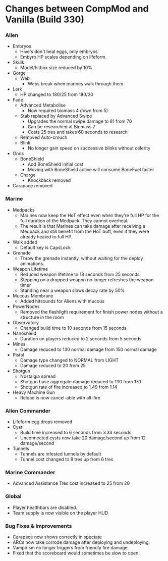 # Changes between CompMod and Vanilla (Build 330)
### Alien
* Embryos
    * Hive's don't heal eggs, only embryos
    * Embyro HP scales depending on lifeform.
* Skulk
    * Model/hitbox size reduced by 10%
* Gorge
    * Web
        * Webs break when marines walk through them
* Lerk
    * HP changed to 180/25 from 180/30
* Fade
    * Advanced Metabolise
        * Now required biomass 4 down from 5)
    * Stab replaced by Advanced Swipe
        * Upgrades the normal swipe damage to 81 from 70
        * Can be researched at Biomass 7 
        * Costs 25 tres and takes 60 seconds to research
    * Removed Auto-crouch
    * Blink
        * No longer gain speed on successive blinks without celerity
* Onos
    * BoneShield
        * Add BoneShield initial cost 
        * Moving with BoneShield active will consume BoneFuel faster
    * Charge
        * Knockback removed
* Carapace removed

### Marine
* Medpacks
    * Marines now keep the HoT effect even when they're full HP for the full duration of the Medpack. They cannot overheal.
    * The result is that Marines can take damage after receiving a Medpack and still benefit from the HoT buff, even if they were already healed to full HP. 
* Walk added
    * Default key is CapsLock
* Grenade
    * Throw the grenade instantly, without waiting for the deploy animations.
* Weapon Lifetime
    * Reduced weapon lifetime to 18 seconds from 25 seconds
    * Stepping on a dropped weapon no longer refreshes the weapon timer
    * Standing near a weapon slows decay rate by 50%
* Mucous Membrane
    * Added hitsounds for Aliens with mucous
* PowerNodes
    * Removed the flashlight requirement for finish power nodes without a structure in the room
* Observatory
    * Changed build time to 10 seconds from 15 seconds
* Nanoshield
    * Duration on players reduced to 2 seconds from 5 seconds
* Mines
    * Damage reduced to 130 normal damage from 150 normal damage
* Pistol
    * Damage type changed to NORMAL from LIGHT
    * Damage reduced to 20 from 25
* Shotgun
    * Nostalgia spread
    * Shotgun base aggregate damage reduced to 130 from 170
    * Shotgun rate of fire increased to 1.49 from 1.14
* Heavy Machine Gun
    * Reload is now cancel-able with alt-fire

### Alien Commander
* Lifeform egg drops removed
* Cyst
    * Build time increased to 6 seconds from 3.33 seconds
    * Unconnected cysts now take 20 damage/second up from 12 damage/second
* Tunnels
    * Tunnels are infested tunnels by default
    * Tunnel cost changed to 8 tres up from 6 tres

### Marine Commander
* Advanced Assistance Tres cost increased to 25 from 20

### Global
* Player healthbars are disabled.
* Team supply is now visible on the player HUD

### Bug Fixes & Improvements
* Carapace now shows correctly in spectate
* ARCs now take corrode damage after deploying and undeploying.
* Vampirism no longer triggers from friendly fire damage.
* Fixed that the scoreboard would sometimes be slow to open.
 